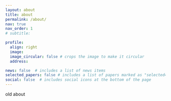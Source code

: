 ```yaml
---
layout: about
title: about
permalink: /about/
nav: true
nav_order: 1
# subtitle:

profile:
  align: right
  image:
  image_circular: false # crops the image to make it circular
  address:

news: false  # includes a list of news items
selected_papers: false # includes a list of papers marked as "selected={true}"
social: false  # includes social icons at the bottom of the page
---
```

old about

